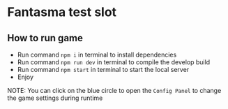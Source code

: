 # Fantasma test slot

## How to run game

- Run command `npm i` in terminal to install dependencies
- Run command `npm run dev` in terminal to compile the develop build
- Run command `npm start` in terminal to start the local server
- Enjoy

NOTE: You can click on the blue circle to open the `Config Panel` to change the game settings during runtime
